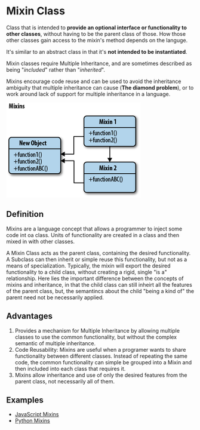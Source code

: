 # Mixin Class

Class that is intended to __provide an optional interface or functionality to other classes__, without having to be the parent class of those. How those other classes gain access to the mixin's method depends on the languge.

It's similar to an abstract class in that it's __not intended to be instantiated__.

Mixin classes require Multiple Inheritance, and are sometimes described as being "_included_" rather than "_inherited_".

Mixins encourage code reuse and can be used to avoid the inheritance ambiguity that multiple inheritance can cause (__The diamond problem__), or to work around lack of support for multiple inheritance in a language.

![mixin](./mixin.png)

## Definition

Mixins are a language concept that allows a programmer to inject some code int oa class. Units of functionality are created in a class and then mixed in with other classes.

A Mixin Class acts as the parent class, containing the desired functionality. A Subclass can then inherit or simple reuse this functionality, but not as a means of specialization. Typically, the mixin will export the desired functionality to a child class, without creating a rigid, single "is a" relationship. Here lies the important difference between the concepts of mixins and inheritance, in that the child class can still inheirt all the features of the parent class, but, the semantincs about the child "being a kind of" the parent need not be necessarily applied.

## Advantages

1. Provides a mechanism for Multiple Inheritance by allowing multiple classes to use the common functionality, but without the complex semantic of multiple inheritance.
2. Code Reusability: Mixins are useful when a programer wants to share functionality between different classes. Instead of repeating the same code, the common functionality can simple be grouped into a Mixin and then included into each class that requires it.
3. Mixins allow inheritance and use of only the desired features from the parent class, not necessarily all of them.

## Examples

* [JavaScript Mixins](https://javascript.info/mixins)
* [Python Mixins](https://stackoverflow.com/questions/533631/what-is-a-mixin-and-why-are-they-useful)

